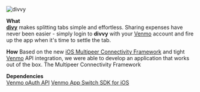![divvy](http://f.cl.ly/items/3Q3i262y230F0X0I0i25/divvy_gh-banner.png)  


**What**  
**[divy](github.com/nikhilsrinivasan/divvy-iOS)** makes splitting tabs simple and effortless. Sharing expenses have never been easier - simply login to **divvy** with your [Venmo](venmo.com) account and fire up the app when it's time to settle the tab.

**How**
Based on the new [iOS Multipeer Connectivity Framework](https://developer.apple.com/library/ios/documentation/MultipeerConnectivity/Reference/MultipeerConnectivityFramework/_index.html) and tight [Venmo](venmo.com) API integration, we were able to develop an application that works out of the box. The Multipeer Connectivity Framework


**Dependencies**  
[Venmo oAuth API](https://beta-developer.venmo.com/oauth)
[Venmo App Switch SDK for iOS](https://github.com/venmo/app-switch-ios-framework)


